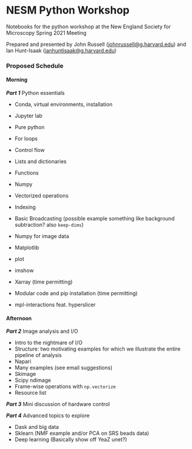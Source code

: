 # NESM Python Workshop
Notebooks for the python workshop at the New England Society for Microscopy Spring 2021 Meeting

Prepared and presented by John Russell (johnrussell@g.harvard.edu) and
Ian Hunt-Isaak (ianhuntisaak@g.harvard.edu)

### Proposed Schedule

#### Morning 

***Part 1*** Python essentials
- Conda, virtual environments, installation
- Jupyter lab
- Pure python
 - For loops
 - Control flow
 - Lists and dictionaries 
 - Functions

- Numpy
 - Vectorized operations
 - Indexing
 - Basic Broadcasting (possible example something like background subtraction? also `keep-dims`)
 - Numpy for image data

- Matplotlib
 - plot
 - imshow
- Xarray (time permitting)
- Modular code and pip installation (time permitting)
- mpl-interactions feat. hyperslicer


#### Afternoon
 
***Part 2*** Image analysis and I/O
- Intro to the nightmare of I/O
- Structure: two motivating examples for which we illustrate the entire pipeline of analysis
- Napari 
- Many examples (see email suggestions)
- Skimage
- Scipy ndimage
- Frame-wise operations with `np.vectorize`
- Resource list

***Part 3*** Mini discussion of hardware control

***Part 4*** Advanced topics to explore

- Dask and big data
- Sklearn (NMF example and/or PCA on SRS beads data)
- Deep learning (Basically show off YeaZ unet?)
